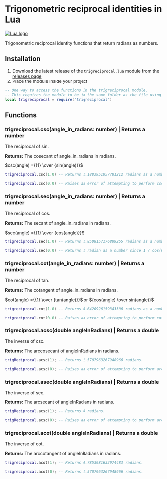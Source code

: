 # Trigonometric reciprocal identities in Lua

[![Lua logo](https://www.lua.org/images/lua-logo.gif)](https://lua.org)

Trigonometric reciprocal identity functions that return radians as numbers.

## Installation

1. Download the latest release of the ```trigreciprocal.lua``` module from the [releases page](https://github.com/Synthird/trigonometric-reciprocal-identities/releases/tag/v1.0.1lua)
2. Place the module inside your project

```Lua
-- One way to access the functions in the trigreciprocal module.
-- This requires the module to be in the same folder as the file using this code.
local trigreciprocal = require("trigreciprocal")
```

## Functions

### trigreciprocal.csc(angle_in_radians: number) | Returns a number

The reciprocal of sin.

**Returns:** The cosecant of angle_in_radians in radians.

$csc(angle) ={{1} \over {sin(angle)}}$

```Lua
trigreciprocal.csc(1.0) -- Returns 1.1883951057781212 radians as a number.
```

```Lua
trigreciprocal.csc(0.0) -- Raises an error of attempting to perform csc(0) since 1 / sin(0) = 1 / 0, which is undefined.
```

### trigreciprocal.sec(angle_in_radians: number) | Returns a number

The reciprocal of cos.

**Returns:** The secant of angle_in_radians in radians.

$sec(angle) ={{1} \over {cos(angle)}}$

```Lua
trigreciprocal.sec(1.0) -- Returns 1.8508157176809255 radians as a number.
```

```Lua
trigreciprocal.sec(0.0) -- Returns 1 radian as a number since 1 / cos(0) = 1 / 1, which is 1.
```

### trigreciprocal.cot(angle_in_radians: number) | Returns a number

The reciprocal of tan.

**Returns:** The cotangent of angle_in_radians in radians.

$cot(angle) ={{1} \over {tan(angle)}}$ or ${cos(angle) \over sin(angle)}$

```Lua
trigreciprocal.cot(1.0) -- Returns 0.6420926159343306 radians as a number.
```

```Lua
trigreciprocal.cot(0.0) -- Raises an error of attempting to perform cot(0) since 1 / tan(0) = 1 / 0, which is undefined.
```
### trigreciprocal.acsc(double angleInRadians) | Returns a double

The inverse of csc.

**Returns:** The arccosecant of angleInRadians in radians.

```Lua
trigReciprocal.acsc(1); -- Returns 1.5707963267948966 radians.
```

```Lua
trigReciprocal.acsc(0); -- Raises an error of attempting to perform arccsc(0) since arcsin(1 / 0) is undefined.
```

### trigreciprocal.asec(double angleInRadians) | Returns a double

The inverse of sec.

**Returns:** The arcsecant of angleInRadians in radians.

```Lua
trigReciprocal.acsc(1); -- Returns 0 radians.
```

```Lua
trigReciprocal.acsc(0); -- Raises an error of attempting to perform arcsec(0) since arccos(1 / 0) is undefined.
```

### trigreciprocal.acot(double angleInRadians) | Returns a double

The inverse of cot.

**Returns:** The arccotangent of angleInRadians in radians.

```Lua
trigreciprocal.acot(1); -- Returns 0.7853981633974483 radians.
```

```Lua
trigreciprocal.acot(0); -- Returns 1.5707963267948966 radians.
```
